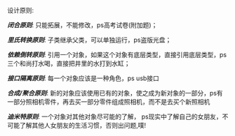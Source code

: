 设计原则:

***闭合原则***: 只能拓展，不能修改，ps高考试卷(附加题)；

***里氏转换原则***: 子类继承父类，可以单独运行，ps盗版光盘；

***依赖倒转原则***: 引用一个对象，如果这个对象有底层类型，直接引用底层类型，ps三个和尚打水喝，直接把井里的水打到水缸；

***接口隔离原则***: 每一个对象应该是一种角色，ps usb接口

***合成/聚合原则***: 新的对象应该使用已有的对象，使之成为新对象的一部分，ps有一部分照相机零件，再去买一部分零件组成照相机，而不是去买个新照相机

***迪米特原则***: 一个对象对其他对象尽可能的了解， ps现实中了解自己的女朋友，不可能了解其他人女朋友的生活习惯，否则出问题,噗!